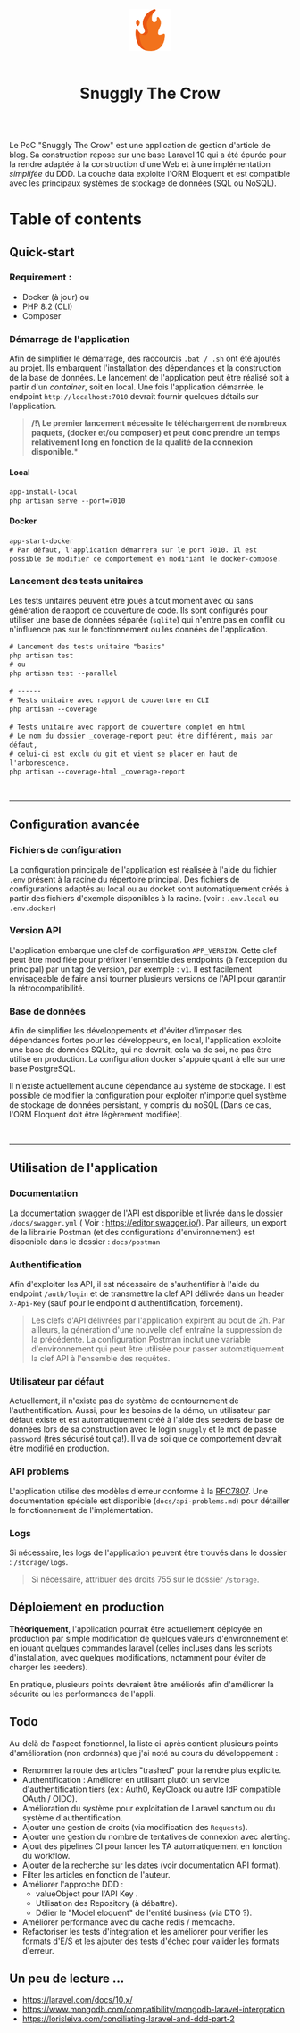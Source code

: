 <div align="center">
<img  width="75" src="docs/icons/project-icon.png" />
<br>
<br>
<h1>Snuggly The Crow</h1>
</div>

<br>
<br>

Le PoC "Snuggly The Crow" est une application de gestion d'article de blog. Sa construction repose sur une base Laravel
10 qui a été épurée pour la rendre adaptée à la construction d'une Web et à une implémentation *simplifée* du DDD.
La couche data exploite l'ORM Eloquent et est compatible avec les principaux systèmes de stockage de données (SQL ou
NoSQL).

# Table of contents

## Quick-start

### Requirement :

- Docker (à jour)
  ou
- PHP 8.2 (CLI)
- Composer

### Démarrage de l'application

Afin de simplifier le démarrage, des raccourcis `.bat / .sh` ont été ajoutés au projet. Ils embarquent l'installation
des dépendances et la construction de la base de données. Le lancement de l'application peut être réalisé soit à partir
d'un *container*, soit en local. Une fois l'application démarrée, le endpoint `http://localhost:7010` devrait fournir
quelques détails sur l'application.

> **/!\ Le premier lancement nécessite le téléchargement de nombreux paquets, (docker et/ou composer) et peut donc
prendre
> un temps relativement long en fonction de la qualité de la connexion disponible.***

#### Local

```shell
app-install-local
php artisan serve --port=7010
```

#### Docker

```shell
app-start-docker
# Par défaut, l'application démarrera sur le port 7010. Il est possible de modifier ce comportement en modifiant le docker-compose.
```

### Lancement des tests unitaires

Les tests unitaires peuvent être joués à tout moment avec où sans génération de rapport de couverture de code. Ils sont
configurés pour utiliser une base de données séparée (`sqlite`) qui n'entre pas en conflit ou n'influence pas sur le
fonctionnement ou les données de l'application.

```shell
# Lancement des tests unitaire "basics"
php artisan test
# ou 
php artisan test --parallel

# ------
# Tests unitaire avec rapport de couverture en CLI 
php artisan --coverage 

# Tests unitaire avec rapport de couverture complet en html
# Le nom du dossier _coverage-report peut être différent, mais par défaut, 
# celui-ci est exclu du git et vient se placer en haut de l'arborescence.
php artisan --coverage-html _coverage-report
```

<br>

---

## Configuration avancée

### Fichiers de configuration

La configuration principale de l'application est réalisée à l'aide du fichier `.env` présent à la racine du répertoire
principal. Des fichiers de configurations adaptés au local ou au docket sont automatiquement créés à partir des fichiers
d'exemple disponibles à la racine. (voir : `.env.local` ou `.env.docker`)

### Version API

L'application embarque une clef de configuration `APP_VERSION`. Cette clef peut être modifiée pour préfixer l'ensemble
des endpoints (à l'exception du principal) par un tag de version, par exemple : `v1`. Il est facilement envisageable de
faire ainsi tourner plusieurs versions de l'API pour garantir la rétrocompatibilité.

### Base de données

Afin de simplifier les développements et d'éviter d'imposer des dépendances fortes pour les développeurs, en local,
l'application exploite une base de données SQLite, qui ne devrait, cela va de soi, ne pas être utilisé en production.
La configuration docker s'appuie quant à elle sur une base PostgreSQL.

Il n'existe actuellement aucune dépendance au système de stockage. Il est possible de modifier la configuration pour
exploiter n'importe quel système de stockage de données persistant, y compris du noSQL (Dans ce cas, l'ORM Eloquent doit
être légèrement modifiée).

<br>

--- 

## Utilisation de l'application

### Documentation

La documentation swagger de l'API est disponible et livrée dans le dossier `/docs/swagger.yml` (
Voir : https://editor.swagger.io/).
Par ailleurs, un export de la librairie Postman (et des configurations d'environnement) est disponible dans le
dossier : `docs/postman`

### Authentification

Afin d'exploiter les API, il est nécessaire de s'authentifier à l'aide du endpoint `/auth/login` et de transmettre la
clef API délivrée dans un header `X-Api-Key` (sauf pour le endpoint d'authentification, forcement).

> Les clefs d'API délivrées par l'application expirent au bout de 2h. Par ailleurs, la génération d'une nouvelle clef
> entraîne la suppression de la précédente.
> La configuration Postman inclut une variable d'environnement qui peut être utilisée pour passer automatiquement la
> clef API à l'ensemble des requêtes.

### Utilisateur par défaut

Actuellement, il n'existe pas de système de contournement de l'authentification. Aussi, pour les besoins de la démo, un
utilisateur par défaut existe et est automatiquement créé à l'aide des seeders de base de données lors de sa
construction avec le login `snuggly` et le mot de passe `password` (très sécurisé tout ça!). Il va de soi que ce
comportement devrait être modifié en production.

### API problems

L'application utilise des modèles d'erreur conforme à la [RFC7807](https://www.rfc-editor.org/rfc/rfc7807). Une
documentation spéciale est disponible (`docs/api-problems.md`) pour détailler le fonctionnement de l'implémentation.

### Logs

Si nécessaire, les logs de l'application peuvent être trouvés dans le dossier : `/storage/logs`.
> Si nécessaire, attribuer des droits 755 sur le dossier `/storage`.

## Déploiement en production

**Théoriquement**, l'application pourrait être actuellement déployée en production par simple modification de quelques
valeurs d'environnement et en jouant quelques commandes laravel (celles incluses dans les scripts d'installation, avec
quelques modifications, notamment pour éviter de charger les seeders).

En pratique, plusieurs points devraient être améliorés afin d'améliorer la sécurité ou les performances de l'appli.

## Todo

Au-delà de l'aspect fonctionnel, la liste ci-après contient plusieurs points d'amélioration (non ordonnés) que j'ai noté
au cours du
développement :

- Renommer la route des articles "trashed" pour la rendre plus explicite.
- Authentification : Améliorer en utilisant plutôt un service d'authentification tiers (ex : Auth0, KeyCloack ou autre
  IdP compatible OAuth / OIDC).
- Amélioration du système pour exploitation de Laravel sanctum ou du système d'authentification.
- Ajouter une gestion de droits (via modification des `Requests`).
- Ajouter une gestion du nombre de tentatives de connexion avec alerting.
- Ajout des pipelines CI pour lancer les TA automatiquement en fonction du workflow.
- Ajouter de la recherche sur les dates (voir documentation API format).
- Filter les articles en fonction de l'auteur.
- Améliorer l'approche DDD :
    - valueObject pour l'API Key .
    - Utilisation des Repository (à débattre).
    - Délier le "Model eloquent" de l'entité business (via DTO ?).
- Améliorer performance avec du cache redis / memcache.
- Refactoriser les tests d'intégration et les améliorer pour verifier les formats d'E/S et les ajouter des tests d'échec
  pour valider les formats d'erreur.

## Un peu de lecture ...

- https://laravel.com/docs/10.x/
- https://www.mongodb.com/compatibility/mongodb-laravel-intergration
- https://lorisleiva.com/conciliating-laravel-and-ddd-part-2
